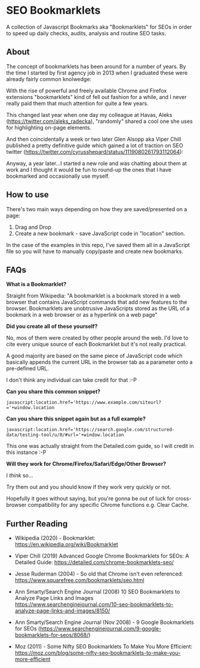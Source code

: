 # SEO Bookmarklets
A collection of Javascript Bookmarks aka "Bookmarklets" for SEOs in order to speed up daily checks, audits, analysis and routine SEO tasks.

## About

The concept of bookmarklets has been around for a number of years. By the time I started by first agency job in 2013 when I graduated these were already fairly common knolwedge:

With the rise of powerful and freely available Chrome and Firefox extensions "bookmarklets" kind of fell out fashion for a while, and I never really paid them that much attention for quite a few years. 

This changed last year when one day my colleague at Havas, Aleks (https://twitter.com/aleks_radecka), "randomly" shared a cool one she uses for highlighting on-page elements.

And then coincidentally a week or two later Glen Alsopp aka Viper Chill published a pretty definitive guide which gained a lot of traction on SEO twitter (https://twitter.com/cyrusshepard/status/1119080261793112064):

Anyway, a year later...I started a new role and was chatting about them at work and I thought it would be fun to round-up the ones that I have bookmarked and occasionally use myself.

## How to use

There's two main ways depending on how they are saved/presented on a page:

1. Drag and Drop
2. Create a new bookmark - save JavaScript code in "location" section.

In the case of the examples in this repo, I've saved them all in a JavaScript file so you will have to manually copy/paste and create new bookmarks.

## FAQs

**What is a Bookmarklet?**

Straight from Wikipedia: "A bookmarklet is a bookmark stored in a web browser that contains JavaScript commands that add new features to the browser. Bookmarklets are unobtrusive JavaScripts stored as the URL of a bookmark in a web browser or as a hyperlink on a web page"

**Did you create all of these yourself?**

No, mos of them were created by other people around the web. I'd love to cite every unique source of each Bookmarklet but it's not really practical.

A good majority are based on the same piece of JavaScript code which basically appends the current URL in the browser tab as a parameter onto a pre-defined URL.

I don't think any individual can take credit for that :-P

**Can you share this common snippet?**

```javascript:location.href='https://www.example.com/siteurl?='+window.location```

**Can you share this snippet again but as a full example?**

```javascript:location.href='https://search.google.com/structured-data/testing-tool/u/0/#url='+window.location```

This one was actually straight from the Detailed.com guide, so I will credit in this instance :-P

**Will they work for Chrome/Firefox/Safari/Edge/Other Browser?**

I *think* so...

Try them out and you should know if they work very quickly or not.

Hopefully it goes without saying, but you're gonna be out of luck for cross-browser compatibility for any specific Chrome functions e.g. Clear Cache.

## Further Reading

- Wikipedia (2020) - Bookmarklet: https://en.wikipedia.org/wiki/Bookmarklet

- Viper Chill (2019) Advanced Google Chrome Bookmarklets for SEOs: A Detailed Guide: https://detailed.com/chrome-bookmarklets-seo/

- Jesse Ruderman (2004) - So old that Chrome isn't even referenced: https://www.squarefree.com/bookmarklets/seo.html

- Ann Smarty/Search Engine Journal (2008) 10 SEO Bookmarklets to Analyze Page Links and Images https://www.searchenginejournal.com/10-seo-bookmarklets-to-analyze-page-links-and-images/8150/

- Ann Smarty/Search Engine Journal (Nov 2008) - 9 Google Bookmarklets for SEOs  (https://www.searchenginejournal.com/9-google-bookmarklets-for-seos/8068/)

- Moz (2011) - Some Nifty SEO Bookmarklets To Make You More Efficient: https://moz.com/blog/some-nifty-seo-bookmarklets-to-make-you-more-efficient  
